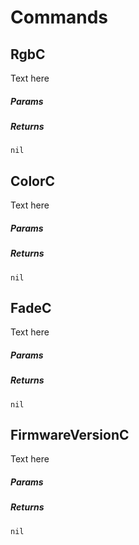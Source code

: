 # Commands

## RgbC

Text here

##### Params

##### Returns

`nil`

## ColorC

Text here

##### Params

##### Returns

`nil`

## FadeC

Text here

##### Params

##### Returns

`nil`

## FirmwareVersionC

Text here

##### Params

##### Returns

`nil`